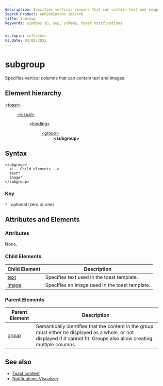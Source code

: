 ```yaml
---
description: Specifies vertical columns that can contain text and images.
Search.Product: eADQiWindows 10XVcnh
title: subroup
keywords: windows 10, uwp, schema, toast notifications


ms.topic: reference
ms.date: 03/01/2022
---
```


# subgroup

Specifies vertical columns that can contain text and images.

## Element hierarchy

<dl>
<dt><a href="element-toast.md">&lt;toast&gt;</a></dt>
<dd>
<dl>
<dt><a href="element-visual.md">&lt;visual&gt;</a></dt>
<dd>
<dl>
<dt><a href="element-binding.md">&lt;binding&gt;</a></dt>
<dd>
<dl>
<dt><a href="element-group.md">&lt;group&gt;</a></dt>
<dd><b>&lt;subgroup&gt;</b></dd>
</dl>
</dd>
</dl>
</dd>
</dl>
</dd>
</dl>

## Syntax

``` syntax
<subgroup>
  <!-- Child elements -->
  text*
  image*   
</subgroup>
```

### Key

`*`   optional (zero or one)

## Attributes and Elements


### Attributes

None.

### Child Elements

| Child Element | Description |
|---------------|-------------|
| [text](element-text.md) | Specifies text used in the toast template. |
| [image](element-image.md) | Specifies an image used in the toast template. |

### Parent Elements

| Parent Element | Description |
|----------------|-------------|
| [group](element-group.md) | Semantically identifies that the content in the group must either be displayed as a whole, or not displayed if it cannot fit. Groups also allow creating multiple columns. |


## See also

* [Toast content](/windows/apps/design/shell/tiles-and-notifications/adaptive-interactive-toasts)
* [Notifications Visualizer](/windows/apps/design/shell/tiles-and-notifications/notifications-visualizer)



 

 
